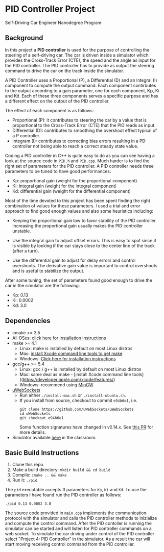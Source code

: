 # PID Controller Project
Self-Driving Car Engineer Nanodegree Program

## Background   

In this project a **PID controller** is used for the purpose of controlling the steering of a self-driving car.
The car is driven inside a simulator which provides the Cross-Track Error (CTE), the speed and the angle as input for the PID controller. The PID controller has to provide as output the steering command to drive the car on the track inside the simulator.  

A PID Controller uses a Proportional (P), a Differential (D) and an Integral (I) component to compute the output command. Each component contirbutes to the output according to a gain parameter, one for each component, Kp, Ki and Kd. Each of these three components serves a specific purpose and has a different effect on the output of the PID controller.  

The effect of each component is as follows:

* Proportional (P): it contributes to steering the car by a value that is proportional to the Cross-Track Error (CTE) that the PID reads as input.
* Differential (D): contributes to smoothing the overshoot effect typical of a P controller.
* Integram (I): contributes to correcting bias errors resulting in a PD controller not being able to reach a correct steady state value.  


Coding a PID controller in C++ is quite easy to do as you can see having a look at the source code in `PID.h` and `PID.cpp`. Much harder is to find the right set of parameters for the PID controller. A PID controller needs three parameters to be tuned to have good performances:  

* Kp: proportional gain (weight for the proportional component)
* Ki: integral gain (weight for the integral component)
* Kd: differential gain (weight for the differential component)

Most of the time devoted to this project has been spent finding the right combination of values for these parameters. I used a trial and error approach to find good enough values and also some heuristics including:  

* Keeping the proportional gain low to favor stability of the PID controller. Increasing the proportional gain usually makes the PID controller unstable.

* Use the integral gain to adjust offset errors. This is easy to spot since it is visible by looking if the car stays close to the center line of the track (after a turn).

* Use the differential gain to adjust for delay errors and control overshoots. The derivative gain value is important to control overshoots and is useful to stabilize the output.

After some tuning, the set of parameters found good enough to drive the car in the simulator are the following:  

* Kp: 0.13
* Ki: 0.0002
* Kd: 3.0

## Dependencies  

* cmake >= 3.5
 * All OSes: [click here for installation instructions](https://cmake.org/install/)
* make >= 4.1
  * Linux: make is installed by default on most Linux distros
  * Mac: [install Xcode command line tools to get make](https://developer.apple.com/xcode/features/)
  * Windows: [Click here for installation instructions](http://gnuwin32.sourceforge.net/packages/make.htm)
* gcc/g++ >= 5.4
  * Linux: gcc / g++ is installed by default on most Linux distros
  * Mac: same deal as make - [install Xcode command line tools]((https://developer.apple.com/xcode/features/)
  * Windows: recommend using [MinGW](http://www.mingw.org/)
* [uWebSockets](https://github.com/uWebSockets/uWebSockets)
  * Run either `./install-mac.sh` or `./install-ubuntu.sh`.
  * If you install from source, checkout to commit `e94b6e1`, i.e.
    ```
    git clone https://github.com/uWebSockets/uWebSockets 
    cd uWebSockets
    git checkout e94b6e1
    ```
    Some function signatures have changed in v0.14.x. See [this PR](https://github.com/udacity/CarND-MPC-Project/pull/3) for more details.
* Simulator available [here](https://github.com/udacity/self-driving-car-sim/releases) in the classroom.

## Basic Build Instructions

1. Clone this repo.
2. Make a build directory: `mkdir build && cd build`
3. Compile: `cmake .. && make`
4. Run it: `./pid`. 

The `pid` executable accepts 3 parameters for `Kp`, `Ki` and `Kd`. To use the parameters I have found run the PID controller as follows:  

`./pid 0.13 0.0002 3.0`  

The source code provided in `main.cpp` implements the communication protocol with the simulator and calls the PID controller methods to inizialize and compute the control command. After the PID contoller is running the simulator can be started and will listen for PID controller commands on a web socket. To simulate the car driving under control of the PID controller select "Project 4: PID Controller" in the simulator. As a result the car will start moving receiving control command from the PID controller.